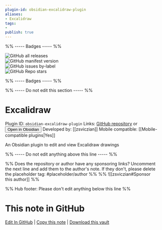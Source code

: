 ```yaml
---
plugin-id: obsidian-excalidraw-plugin
aliases:
- Excalidraw
tags: 
- 
publish: true
---
```


%% ----- Badges ----- %%

![GitHub all releases](https://img.shields.io/github/downloads/zsviczian/obsidian-excalidraw-plugin/total?color=573E7A&logo=github&style=for-the-badge)   
![GitHub manifest version](https://img.shields.io/github/manifest-json/v/zsviczian/obsidian-excalidraw-plugin?color=573E7A&logo=github&style=for-the-badge)   
![GitHub issues by-label](https://img.shields.io/github/issues/zsviczian/obsidian-excalidraw-plugin/help%20wanted?color=573E7A&logo=github&style=for-the-badge)   
![GitHub Repo stars](https://img.shields.io/github/stars/zsviczian/obsidian-excalidraw-plugin?color=573E7A&logo=github&style=for-the-badge)

%% ----- Badges ----- %%

%% ----- Do not edit this section ----- %%

# Excalidraw

Plugin ID: `obsidian-excalidraw-plugin`
Links: [GitHub repository](https://github.com/zsviczian/obsidian-excalidraw-plugin) or [<button id=HH>Open in Obsidian</button>](obsidian://goto-plugin?id=obsidian-excalidraw-plugin)
Developed by: [[zsviczian]]
Mobile compatible: [[Mobile-compatible plugins|Yes]]

An Obsidian plugin to edit and view Excalidraw drawings

%% ----- Do not edit anything above this line ----- %% 

%% Does the repository or author have any sponsoring links? Uncomment the next line and add them to the author's note. If they don't, please delete the placeholder tag: #placeholder/author %%
%% ![[zsviczian#Sponsor this author]] %%

%% Hub footer: Please don't edit anything below this line %%

# This note in GitHub

<span class="git-footer">[Edit In GitHub](https://github.dev/obsidian-community/obsidian-hub/blob/main/02%20-%20Community%20Expansions/02.05%20All%20Community%20Expansions/Plugins/obsidian-excalidraw-plugin.md "git-hub-edit-note") | [Copy this note](https://raw.githubusercontent.com/obsidian-community/obsidian-hub/main/02%20-%20Community%20Expansions/02.05%20All%20Community%20Expansions/Plugins/obsidian-excalidraw-plugin.md "git-hub-copy-note") | [Download this vault](https://github.com/obsidian-community/obsidian-hub/archive/refs/heads/main.zip "git-hub-download-vault") </span>
